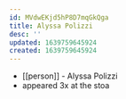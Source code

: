 ```yaml
---
id: MVdwEKjd5hP8D7mqGkQga
title: Alyssa Polizzi
desc: ''
updated: 1639759645924
created: 1639759645924
---
```



- [[person]] - Alyssa Polizzi
- appeared 3x at the stoa
